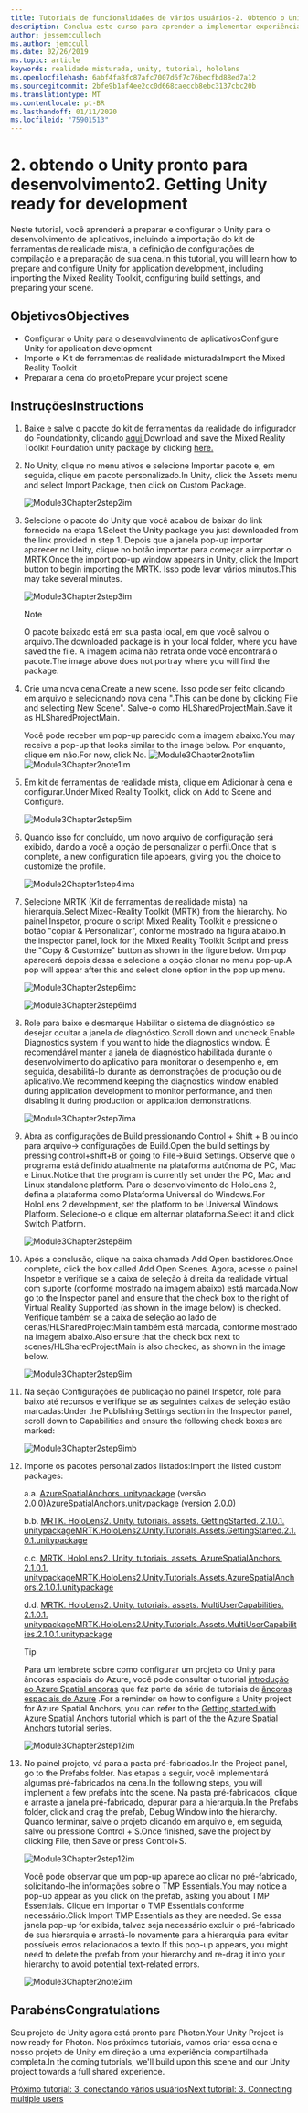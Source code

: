 ```yaml
---
title: Tutoriais de funcionalidades de vários usuários-2. Obtendo o Unity pronto para desenvolvimento
description: Conclua este curso para aprender a implementar experiências compartilhadas de vários usuários em um aplicativo do HoloLens 2.
author: jessemcculloch
ms.author: jemccull
ms.date: 02/26/2019
ms.topic: article
keywords: realidade misturada, unity, tutorial, hololens
ms.openlocfilehash: 6abf4fa8fc87afc7007d6f7c76becfbd88ed7a12
ms.sourcegitcommit: 2bfe9b1af4ee2cc0d668caeccb8ebc3137cbc20b
ms.translationtype: MT
ms.contentlocale: pt-BR
ms.lasthandoff: 01/11/2020
ms.locfileid: "75901513"
---
```

# <a name="2-getting-unity-ready-for-development"></a><span data-ttu-id="4520f-105">2. obtendo o Unity pronto para desenvolvimento</span><span class="sxs-lookup"><span data-stu-id="4520f-105">2. Getting Unity ready for development</span></span>

<span data-ttu-id="4520f-106">Neste tutorial, você aprenderá a preparar e configurar o Unity para o desenvolvimento de aplicativos, incluindo a importação do kit de ferramentas de realidade mista, a definição de configurações de compilação e a preparação de sua cena.</span><span class="sxs-lookup"><span data-stu-id="4520f-106">In this tutorial, you will learn how to prepare and configure Unity for application development, including importing the Mixed Reality Toolkit, configuring build settings, and preparing your scene.</span></span>

## <a name="objectives"></a><span data-ttu-id="4520f-107">Objetivos</span><span class="sxs-lookup"><span data-stu-id="4520f-107">Objectives</span></span>

* <span data-ttu-id="4520f-108">Configurar o Unity para o desenvolvimento de aplicativos</span><span class="sxs-lookup"><span data-stu-id="4520f-108">Configure Unity for application development</span></span>
* <span data-ttu-id="4520f-109">Importe o Kit de ferramentas de realidade misturada</span><span class="sxs-lookup"><span data-stu-id="4520f-109">Import the Mixed Reality Toolkit</span></span>
* <span data-ttu-id="4520f-110">Preparar a cena do projeto</span><span class="sxs-lookup"><span data-stu-id="4520f-110">Prepare your project scene</span></span>

## <a name="instructions"></a><span data-ttu-id="4520f-111">Instruções</span><span class="sxs-lookup"><span data-stu-id="4520f-111">Instructions</span></span>

1. <span data-ttu-id="4520f-112">Baixe e salve o pacote do kit de ferramentas da realidade do infigurador do Foundationity, clicando [aqui.](https://github.com/microsoft/MixedRealityToolkit-Unity/releases/download/v2.1.0/Microsoft.MixedReality.Toolkit.Unity.Foundation.2.1.0.unitypackage)</span><span class="sxs-lookup"><span data-stu-id="4520f-112">Download and save the Mixed Reality Toolkit Foundation unity package by clicking [here.](https://github.com/microsoft/MixedRealityToolkit-Unity/releases/download/v2.1.0/Microsoft.MixedReality.Toolkit.Unity.Foundation.2.1.0.unitypackage)</span></span>

2. <span data-ttu-id="4520f-113">No Unity, clique no menu ativos e selecione Importar pacote e, em seguida, clique em pacote personalizado.</span><span class="sxs-lookup"><span data-stu-id="4520f-113">In Unity, click the Assets menu and select Import Package, then click on Custom Package.</span></span>

    ![Module3Chapter2step2im](images/module3chapter2step2im.PNG)

3. <span data-ttu-id="4520f-115">Selecione o pacote do Unity que você acabou de baixar do link fornecido na etapa 1.</span><span class="sxs-lookup"><span data-stu-id="4520f-115">Select the Unity package you just downloaded from the link provided in step 1.</span></span> <span data-ttu-id="4520f-116">Depois que a janela pop-up importar aparecer no Unity, clique no botão importar para começar a importar o MRTK.</span><span class="sxs-lookup"><span data-stu-id="4520f-116">Once the import pop-up window appears in Unity, click the Import button to begin importing the MRTK.</span></span> <span data-ttu-id="4520f-117">Isso pode levar vários minutos.</span><span class="sxs-lookup"><span data-stu-id="4520f-117">This may take several minutes.</span></span>

    ![Module3Chapter2step3im](images/module3chapter2step3im.PNG)

    >[!NOTE]
    ><span data-ttu-id="4520f-119">O pacote baixado está em sua pasta local, em que você salvou o arquivo.</span><span class="sxs-lookup"><span data-stu-id="4520f-119">The downloaded package is in your local folder, where you have saved the file.</span></span> <span data-ttu-id="4520f-120">A imagem acima não retrata onde você encontrará o pacote.</span><span class="sxs-lookup"><span data-stu-id="4520f-120">The image above does not portray where you will find the package.</span></span>

4. <span data-ttu-id="4520f-121">Crie uma nova cena.</span><span class="sxs-lookup"><span data-stu-id="4520f-121">Create a new scene.</span></span> <span data-ttu-id="4520f-122">Isso pode ser feito clicando em arquivo e selecionando nova cena ".</span><span class="sxs-lookup"><span data-stu-id="4520f-122">This can be done by clicking File and selecting New Scene".</span></span> <span data-ttu-id="4520f-123">Salve-o como HLSharedProjectMain.</span><span class="sxs-lookup"><span data-stu-id="4520f-123">Save it as HLSharedProjectMain.</span></span>

    <span data-ttu-id="4520f-124">Você pode receber um pop-up parecido com a imagem abaixo.</span><span class="sxs-lookup"><span data-stu-id="4520f-124">You may receive a pop-up that looks similar to the image below.</span></span> <span data-ttu-id="4520f-125">Por enquanto, clique em não.</span><span class="sxs-lookup"><span data-stu-id="4520f-125">For now, click No.</span></span>
    <span data-ttu-id="4520f-126">![Module3Chapter2note1im](images/module3chapter2note1im.PNG)</span><span class="sxs-lookup"><span data-stu-id="4520f-126">![Module3Chapter2note1im](images/module3chapter2note1im.PNG)</span></span>

5. <span data-ttu-id="4520f-127">Em kit de ferramentas de realidade mista, clique em Adicionar à cena e configurar.</span><span class="sxs-lookup"><span data-stu-id="4520f-127">Under Mixed Reality Toolkit, click on Add to Scene and Configure.</span></span>

    ![Module3Chapter2step5im](images/module3chapter2step5im.PNG)

6. <span data-ttu-id="4520f-129">Quando isso for concluído, um novo arquivo de configuração será exibido, dando a você a opção de personalizar o perfil.</span><span class="sxs-lookup"><span data-stu-id="4520f-129">Once that is complete, a new configuration file appears, giving you the choice to customize the profile.</span></span>

    ![Module2Chapter1step4ima](images/Module2Chapter1step4ima.PNG)

7. <span data-ttu-id="4520f-131">Selecione MRTK (Kit de ferramentas de realidade mista) na hierarquia.</span><span class="sxs-lookup"><span data-stu-id="4520f-131">Select Mixed-Reality Toolkit (MRTK) from the  hierarchy.</span></span> <span data-ttu-id="4520f-132">No painel Inspetor, procure o script Mixed Reality Toolkit e pressione o botão "copiar & Personalizar", conforme mostrado na figura abaixo.</span><span class="sxs-lookup"><span data-stu-id="4520f-132">In the inspector panel, look for the Mixed Reality Toolkit Script and press the "Copy & Customize" button  as shown in the figure below.</span></span>  <span data-ttu-id="4520f-133">Um pop aparecerá depois dessa e selecione a opção clonar no menu pop-up.</span><span class="sxs-lookup"><span data-stu-id="4520f-133">A pop will appear after this and select clone option in the pop up menu.</span></span>

    ![Module3Chapter2step6imc](images/module3chapter2step6imc.PNG)

    ![Module3Chapter2step6imd](images/module3chapter2step6imd.PNG)

8. <span data-ttu-id="4520f-136">Role para baixo e desmarque Habilitar o sistema de diagnóstico se desejar ocultar a janela de diagnóstico.</span><span class="sxs-lookup"><span data-stu-id="4520f-136">Scroll down and uncheck Enable Diagnostics system if you want to hide the diagnostics window.</span></span> <span data-ttu-id="4520f-137">É recomendável manter a janela de diagnóstico habilitada durante o desenvolvimento do aplicativo para monitorar o desempenho e, em seguida, desabilitá-lo durante as demonstrações de produção ou de aplicativo.</span><span class="sxs-lookup"><span data-stu-id="4520f-137">We recommend keeping the diagnostics window enabled during application development to monitor performance, and then disabling it during production or application demonstrations.</span></span> 

    ![Module3Chapter2step7ima](images/module3chapter2step7ima.PNG)

9. <span data-ttu-id="4520f-139">Abra as configurações de Build pressionando Control + Shift + B ou indo para arquivo-> configurações de Build.</span><span class="sxs-lookup"><span data-stu-id="4520f-139">Open the build settings by pressing control+shift+B or going to File->Build Settings.</span></span> <span data-ttu-id="4520f-140">Observe que o programa está definido atualmente na plataforma autônoma de PC, Mac e Linux.</span><span class="sxs-lookup"><span data-stu-id="4520f-140">Notice that the program is currently set under the PC, Mac and Linux standalone platform.</span></span> <span data-ttu-id="4520f-141">Para o desenvolvimento do HoloLens 2, defina a plataforma como Plataforma Universal do Windows.</span><span class="sxs-lookup"><span data-stu-id="4520f-141">For HoloLens 2 development, set the platform to be Universal Windows Platform.</span></span> <span data-ttu-id="4520f-142">Selecione-o e clique em alternar plataforma.</span><span class="sxs-lookup"><span data-stu-id="4520f-142">Select it and click Switch Platform.</span></span>

    ![Module3Chapter2step8im](images/module3chapter2step8im.PNG)

10. <span data-ttu-id="4520f-144">Após a conclusão, clique na caixa chamada Add Open bastidores.</span><span class="sxs-lookup"><span data-stu-id="4520f-144">Once complete, click the box called Add Open Scenes.</span></span> <span data-ttu-id="4520f-145">Agora, acesse o painel Inspetor e verifique se a caixa de seleção à direita da realidade virtual com suporte (conforme mostrado na imagem abaixo) está marcada.</span><span class="sxs-lookup"><span data-stu-id="4520f-145">Now go to the Inspector panel and ensure that the check box to the right of Virtual Reality Supported (as shown in the image below) is checked.</span></span> <span data-ttu-id="4520f-146">Verifique também se a caixa de seleção ao lado de cenas/HLSharedProjectMain também está marcada, conforme mostrado na imagem abaixo.</span><span class="sxs-lookup"><span data-stu-id="4520f-146">Also ensure that the check box next to scenes/HLSharedProjectMain is also checked, as shown in the image below.</span></span>

    ![Module3Chapter2step9im](images/module3chapter2step9im.PNG)

11. <span data-ttu-id="4520f-148">Na seção Configurações de publicação no painel Inspetor, role para baixo até recursos e verifique se as seguintes caixas de seleção estão marcadas:</span><span class="sxs-lookup"><span data-stu-id="4520f-148">Under the Publishing Settings section in the Inspector panel, scroll down to Capabilities and ensure the following check boxes are marked:</span></span>

    ![Module3Chapter2step9imb](images/module3chapter2step9imb.PNG)

12. <span data-ttu-id="4520f-150">Importe os pacotes personalizados listados:</span><span class="sxs-lookup"><span data-stu-id="4520f-150">Import the listed custom packages:</span></span>

    <span data-ttu-id="4520f-151">a.</span><span class="sxs-lookup"><span data-stu-id="4520f-151">a.</span></span> <span data-ttu-id="4520f-152">[AzureSpatialAnchors. unitypackage](https://github.com/Azure/azure-spatial-anchors-samples/releases/download/v2.0.0/AzureSpatialAnchors.unitypackage) (versão 2.0.0)</span><span class="sxs-lookup"><span data-stu-id="4520f-152">[AzureSpatialAnchors.unitypackage](https://github.com/Azure/azure-spatial-anchors-samples/releases/download/v2.0.0/AzureSpatialAnchors.unitypackage) (version 2.0.0)</span></span>

    <span data-ttu-id="4520f-153">b.</span><span class="sxs-lookup"><span data-stu-id="4520f-153">b.</span></span> [<span data-ttu-id="4520f-154">MRTK. HoloLens2. Unity. tutoriais. assets. GettingStarted. 2.1.0.1. unitypackage</span><span class="sxs-lookup"><span data-stu-id="4520f-154">MRTK.HoloLens2.Unity.Tutorials.Assets.GettingStarted.2.1.0.1.unitypackage</span></span>](https://github.com/microsoft/MixedRealityLearning/releases/download/getting-started-v2.1.0.1/MRTK.HoloLens2.Unity.Tutorials.Assets.GettingStarted.2.1.0.1.unitypackage)

    <span data-ttu-id="4520f-155">c.</span><span class="sxs-lookup"><span data-stu-id="4520f-155">c.</span></span> [<span data-ttu-id="4520f-156">MRTK. HoloLens2. Unity. tutoriais. assets. AzureSpatialAnchors. 2.1.0.1. unitypackage</span><span class="sxs-lookup"><span data-stu-id="4520f-156">MRTK.HoloLens2.Unity.Tutorials.Assets.AzureSpatialAnchors.2.1.0.1.unitypackage</span></span>](https://github.com/microsoft/MixedRealityLearning/releases/download/azure-spatial-anchors-v2.1.0.1/MRTK.HoloLens2.Unity.Tutorials.Assets.AzureSpatialAnchors.2.1.0.1.unitypackage)

    <span data-ttu-id="4520f-157">d.</span><span class="sxs-lookup"><span data-stu-id="4520f-157">d.</span></span> [<span data-ttu-id="4520f-158">MRTK. HoloLens2. Unity. tutoriais. assets. MultiUserCapabilities. 2.1.0.1. unitypackage</span><span class="sxs-lookup"><span data-stu-id="4520f-158">MRTK.HoloLens2.Unity.Tutorials.Assets.MultiUserCapabilities.2.1.0.1.unitypackage</span></span>](https://github.com/microsoft/MixedRealityLearning/releases/download/multi-user-capabilities-v2.1.0.1/MRTK.HoloLens2.Unity.Tutorials.Assets.MultiUserCapabilities.2.1.0.1.unitypackage)

    >[!TIP]
    ><span data-ttu-id="4520f-159">Para um lembrete sobre como configurar um projeto do Unity para âncoras espaciais do Azure, você pode consultar o tutorial [introdução ao Azure Spatial ancoras](https://docs.microsoft.com/windows/mixed-reality/mrlearning-asa-ch1) que faz parte da série de tutoriais de [âncoras espaciais do Azure](https://docs.microsoft.com/windows/mixed-reality/mrlearning-asa-ch1) .</span><span class="sxs-lookup"><span data-stu-id="4520f-159">For a reminder on how to configure a Unity project for Azure Spatial Anchors, you can refer to the [Getting started with Azure Spatial Anchors](https://docs.microsoft.com/windows/mixed-reality/mrlearning-asa-ch1) tutorial which is part of the the [Azure Spatial Anchors](https://docs.microsoft.com/windows/mixed-reality/mrlearning-asa-ch1) tutorial series.</span></span>

    ![Module3Chapter2step12im](images/module3chapter2step11im.PNG)

13. <span data-ttu-id="4520f-161">No painel projeto, vá para a pasta pré-fabricados.</span><span class="sxs-lookup"><span data-stu-id="4520f-161">In the Project panel, go to the Prefabs folder.</span></span> <span data-ttu-id="4520f-162">Nas etapas a seguir, você implementará algumas pré-fabricados na cena.</span><span class="sxs-lookup"><span data-stu-id="4520f-162">In the following steps, you will implement a few prefabs into the scene.</span></span> <span data-ttu-id="4520f-163">Na pasta pré-fabricados, clique e arraste a janela pré-fabricado, depurar para a hierarquia.</span><span class="sxs-lookup"><span data-stu-id="4520f-163">In the Prefabs folder, click and drag the prefab, Debug Window into the hierarchy.</span></span> <span data-ttu-id="4520f-164">Quando terminar, salve o projeto clicando em arquivo e, em seguida, salve ou pressione Control + S.</span><span class="sxs-lookup"><span data-stu-id="4520f-164">Once finished, save the project by clicking File, then Save or press Control+S.</span></span>

    ![Module3Chapter2step12im](images/module3chapter2step12im.PNG)

    <span data-ttu-id="4520f-166">Você pode observar que um pop-up aparece ao clicar no pré-fabricado, solicitando-lhe informações sobre o TMP Essentials.</span><span class="sxs-lookup"><span data-stu-id="4520f-166">You may notice a pop-up appear as you click on the prefab, asking you about TMP Essentials.</span></span> <span data-ttu-id="4520f-167">Clique em importar o TMP Essentials conforme necessário.</span><span class="sxs-lookup"><span data-stu-id="4520f-167">Click Import TMP Essentials as they are needed.</span></span> <span data-ttu-id="4520f-168">Se essa janela pop-up for exibida, talvez seja necessário excluir o pré-fabricado de sua hierarquia e arrastá-lo novamente para a hierarquia para evitar possíveis erros relacionados a texto.</span><span class="sxs-lookup"><span data-stu-id="4520f-168">If this pop-up appears, you might need to delete the prefab from your hierarchy and re-drag it into your hierarchy to avoid potential text-related errors.</span></span>

    ![Module3Chapter2note2im](images/module3chapter2note2im.PNG)

## <a name="congratulations"></a><span data-ttu-id="4520f-170">Parabéns</span><span class="sxs-lookup"><span data-stu-id="4520f-170">Congratulations</span></span>

<span data-ttu-id="4520f-171">Seu projeto de Unity agora está pronto para Photon.</span><span class="sxs-lookup"><span data-stu-id="4520f-171">Your Unity Project is now ready for Photon.</span></span> <span data-ttu-id="4520f-172">Nos próximos tutoriais, vamos criar essa cena e nosso projeto de Unity em direção a uma experiência compartilhada completa.</span><span class="sxs-lookup"><span data-stu-id="4520f-172">In the coming tutorials, we'll build upon this scene and our Unity project towards a full shared experience.</span></span>

<span data-ttu-id="4520f-173">[Próximo tutorial: 3. conectando vários usuários](mrlearning-sharing(photon)-ch3.md)</span><span class="sxs-lookup"><span data-stu-id="4520f-173">[Next tutorial: 3. Connecting multiple users](mrlearning-sharing(photon)-ch3.md)</span></span>
